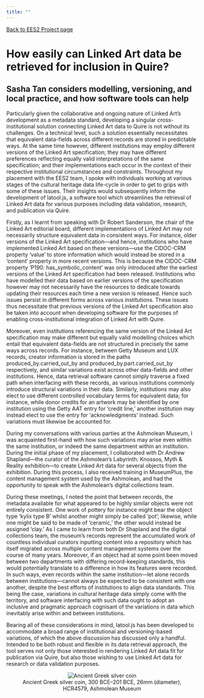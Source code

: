 ```yaml
---
title: ""
---
```

[Back to EES2 Project page](https://linked.art/community/projects/ees2/)

# How easily can Linked Art data be retrieved for inclusion in Quire?

## Sasha Tan considers modelling, versioning, and local practice, and how software tools can help

Particularly given the collaborative and ongoing nature of Linked Art’s development as a metadata standard, developing a singular cross-institutional solution connecting Linked Art data to Quire is not without its challenges. On a technical level, such a solution essentially necessitates that equivalent data-fields across different records are stored in predictable ways. At the same time however, different institutions may employ different versions of the Linked Art specification; they may have different preferences reflecting equally valid interpretations of the same specification; and their implementations each occur in the context of their respective institutional circumstances and constraints. Throughout my placement with the EES2 team, I spoke with individuals working at various stages of the cultural heritage data life-cycle in order to get to grips with some of these issues. Their insights would subsequently inform the development of latool.js, a software tool which streamlines the retrieval of Linked Art data for various purposes including data validation, research, and publication via Quire.

Firstly, as I learnt from speaking with Dr Robert Sanderson, the chair of the Linked Art editorial board, different implementations of Linked Art may not necessarily structure equivalent data in consistent ways. For instance, older versions of the Linked Art specification—and hence, institutions who have implemented Linked Art based on these versions—use the CIDOC-CRM property ‘value’ to store information which would instead be stored in a ‘content’ property in more recent versions. This is because the CIDOC-CRM property ‘P190: has_symbolic_content’ was only introduced after the earliest versions of the Linked Art specification had been released. Institutions who have modelled their data based on earlier versions of the specification however may not necessarily have the resources to dedicate towards updating their resources each time a new version is released. Hence such issues persist in different forms across various institutions. These issues thus necessitate that previous versions of the Linked Art specification also be taken into account when developing software for the purposes of enabling cross-institutional integration of Linked Art with Quire.

Moreover, even institutions referencing the same version of the Linked Art specification may make different but equally valid modelling choices which entail that equivalent data-fields are not structured in precisely the same ways across records. For instance, between Getty Museum and LUX records, creator information is stored in the paths produced_by.carried_out_by and produced_by.part.carried_out_by respectively, and similar variations exist across other data-fields and other institutions. Hence, data retrieval software cannot simply traverse a fixed path when interfacing with these records, as various institutions commonly introduce structural variations in their data. Similarly, institutions may also elect to use different controlled vocabulary terms for equivalent data; for instance, while donor credits for an artwork may be identified by one institution using the Getty AAT entry for ‘credit line,’ another institution may instead elect to use the entry for ‘acknowledgments’ instead. Such variations must likewise be accounted for.

During my conversations with various parties at the Ashmolean Museum, I was acquainted first-hand with how such variations may arise even within the same institution, or indeed the same department within an institution. During the initial phase of my placement, I collaborated with Dr Andrew Shapland—the curator of the Ashmolean’s Labyrinth: Knossos, Myth & Reality exhibition—to create Linked Art data for several objects from the exhibition. During this process, I also received training in MuseumPlus, the content management system used by the Ashmolean, and had the opportunity to speak with the Ashmolean’s digital collections team.

During these meetings, I noted the point that between records, the metadata available for what appeared to be highly similar objects were not entirely consistent. One work of pottery for instance might bear the object type ‘kylix type B’ whilst another might simply be called ‘pot’; likewise, while one might be said to be made of ‘ceramic,’ the other would instead be assigned ‘clay.’ As I came to learn from both Dr Shapland and the digital collections team, the museum’s records represent the accumulated work of countless individual curators inputting content into a repository which has itself migrated across multiple content management systems over the course of many years. Moreover, if an object had at some point been moved between two departments with differing record-keeping standards, this would potentially translate to a difference in how its features were recorded. In such ways, even records within the same institution—let alone records between institutions—cannot always be expected to be consistent with one another, despite the best efforts of institutions to align data standards. This being the case, variations in cultural heritage data simply come with the territory, and software interfacing with such data ought to adopt an inclusive and pragmatic approach cognisant of the variations in data which inevitably arise within and between institutions.

Bearing all of these considerations in mind, latool.js has been developed to accommodate a broad range of institutional and versioning-based variations, of which the above discussion has discussed only a handful. Intended to be both robust and flexible in its data retrieval approach, the tool serves not only those interested in rendering Linked Art data fit for publication via Quire, but also those wishing to use Linked Art data for research or data validation purposes.
 
<figure style="text-align: center;">
  <img src="https://dams.ashmus.ox.ac.uk/iiif/image/785801/full/thm/0/default.jpg" alt="Ancient Greek silver coin">
  <figcaption>Ancient Greek silver coin, 300 BCE–201 BCE, 26mm (diameter), HCR4579, Ashmolean Museum</figcaption>
</figure>
